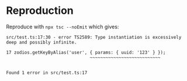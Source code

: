# Reproduction

Reproduce with `npx tsc --noEmit` which gives:

```
src/test.ts:17:30 - error TS2589: Type instantiation is excessively deep and possibly infinite.

17 zodios.getKeyByAlias('user', { params: { uuid: '123' } });
                                ~~~~~~~~~~~~~~~~~~~~~~~~~~~


Found 1 error in src/test.ts:17
```
